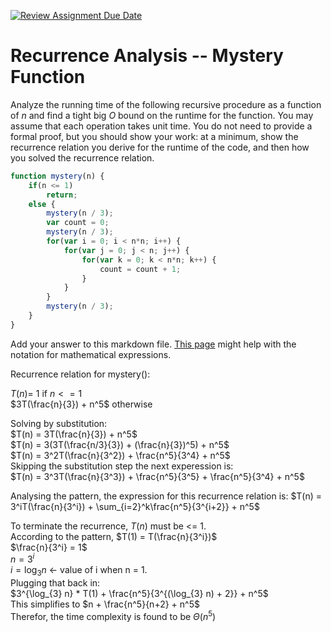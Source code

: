 [![Review Assignment Due Date](https://classroom.github.com/assets/deadline-readme-button-24ddc0f5d75046c5622901739e7c5dd533143b0c8e959d652212380cedb1ea36.svg)](https://classroom.github.com/a/OlW38W4k)
# Recurrence Analysis -- Mystery Function

Analyze the running time of the following recursive procedure as a function of
$n$ and find a tight big $O$ bound on the runtime for the function. You may
assume that each operation takes unit time. You do not need to provide a formal
proof, but you should show your work: at a minimum, show the recurrence relation
you derive for the runtime of the code, and then how you solved the recurrence
relation.

```javascript
function mystery(n) {
    if(n <= 1)
        return;
    else {
        mystery(n / 3);
        var count = 0;
        mystery(n / 3);
        for(var i = 0; i < n*n; i++) {
            for(var j = 0; j < n; j++) {
                for(var k = 0; k < n*n; k++) {
                    count = count + 1;
                }
            }
        }
        mystery(n / 3);
    }
}
```

Add your answer to this markdown file. [This
page](https://docs.github.com/en/get-started/writing-on-github/working-with-advanced-formatting/writing-mathematical-expressions)
might help with the notation for mathematical expressions.


Recurrence relation for mystery():

$T(n) =$ 1 if $n <= 1$ <br>
$3T(\frac{n}{3}) + n^5$ otherwise <br>

Solving by substitution:<br>
$T(n) = 3T(\frac{n}{3}) + n^5$<br>
$T(n) = 3(3T(\frac{n/3}{3}) + (\frac{n}{3})^5) + n^5$<br>
$T(n) = 3^2T(\frac{n}{3^2}) + \frac{n^5}{3^4} + n^5$<br>
Skipping the substitution step the next experession is:<br>
$T(n) = 3^3T(\frac{n}{3^3}) + \frac{n^5}{3^5} + \frac{n^5}{3^4} + n^5$<br>

Analysing the pattern, the expression for this recurrence relation is: $T(n) = 3^iT(\frac{n}{3^i}) + \sum_{i=2}^k\frac{n^5}{3^{i+2}}  + n^5$<br>

To terminate the recurrence, $T(n)$ must be <= 1. <br>
According to the pattern, $T(1) = T(\frac{n}{3^i})$<br>
$\frac{n}{3^i} = 1$<br>
$n = 3^i$<br>
$i = \log_{3} n$ <- value of i when n = 1. <br>
Plugging that back in: <br>
$3^{\log_{3} n}  * T(1) + \frac{n^5}{3^{(\log_{3} n) + 2}} + n^5$<br>
This simplifies to $n + \frac{n^5}{n+2} + n^5$<br>
Therefor, the time complexity is found to be $\Theta(n^5)$





